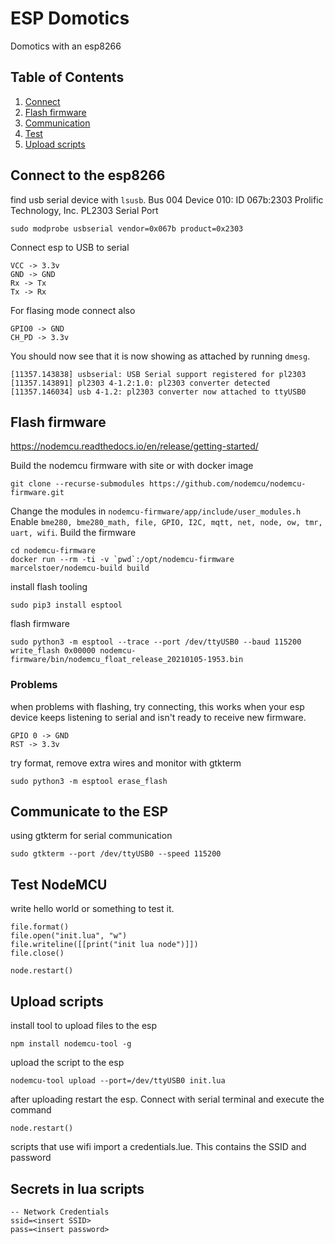 # ESP Domotics
Domotics with an esp8266

## Table of Contents
1. [Connect](#connect-to-the-esp8266)
2. [Flash firmware](#flash-firmware)
3. [Communication](#communicate-to-the-esp)
4. [Test](#test-nodemcu)
5. [Upload scripts](#upload-scripts)

## Connect to the esp8266
find usb serial device with `lsusb`. Bus 004 Device 010: ID 067b:2303 Prolific Technology, Inc. PL2303 Serial Port
```
sudo modprobe usbserial vendor=0x067b product=0x2303
```

Connect esp to USB to serial
```
VCC -> 3.3v
GND -> GND
Rx -> Tx
Tx -> Rx
```
For flasing mode connect also
```
GPIO0 -> GND
CH_PD -> 3.3v
```

You should now see that it is now showing as attached by running `dmesg`.
```
[11357.143838] usbserial: USB Serial support registered for pl2303
[11357.143891] pl2303 4-1.2:1.0: pl2303 converter detected
[11357.146034] usb 4-1.2: pl2303 converter now attached to ttyUSB0
```

## Flash firmware
https://nodemcu.readthedocs.io/en/release/getting-started/

Build the nodemcu firmware with site or with docker image
```
git clone --recurse-submodules https://github.com/nodemcu/nodemcu-firmware.git
```

Change the modules in `nodemcu-firmware/app/include/user_modules.h`
Enable `bme280, bme280_math, file, GPIO, I2C, mqtt, net, node, ow, tmr, uart, wifi`. Build the firmware
```
cd nodemcu-firmware
docker run --rm -ti -v `pwd`:/opt/nodemcu-firmware marcelstoer/nodemcu-build build
```

install flash tooling
```
sudo pip3 install esptool
```

flash firmware
```
sudo python3 -m esptool --trace --port /dev/ttyUSB0 --baud 115200 write_flash 0x00000 nodemcu-firmware/bin/nodemcu_float_release_20210105-1953.bin
```

### Problems
when problems with flashing, try connecting, this works when your esp device keeps listening to serial and isn't ready to receive new firmware.
```
GPIO 0 -> GND
RST -> 3.3v
```
try format, remove extra wires and monitor with gtkterm
```
sudo python3 -m esptool erase_flash
```

## Communicate to the ESP
using gtkterm for serial communication
```
sudo gtkterm --port /dev/ttyUSB0 --speed 115200
```

## Test NodeMCU
write hello world or something to test it.
```
file.format()
file.open("init.lua", "w")
file.writeline([[print("init lua node")]])
file.close()

node.restart()
```
## Upload scripts
install tool to upload files to the esp
```
npm install nodemcu-tool -g
```

upload the script to the esp
```
nodemcu-tool upload --port=/dev/ttyUSB0 init.lua
```

after uploading restart the esp. Connect with serial terminal and execute the command
```
node.restart()
```


scripts that use wifi import a credentials.lue. This contains the SSID and password
## Secrets in lua scripts
```
-- Network Credentials
ssid=<insert SSID>
pass=<insert password>
```
